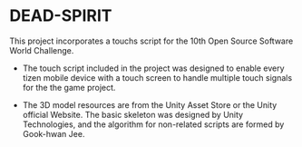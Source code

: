 # DEAD-SPIRIT
This project incorporates a touchs script for the 10th Open Source Software World Challenge.

* The touch script included in the project was designed to enable every tizen mobile device with a touch screen to handle multiple touch signals for the the game project.

* The 3D model resources are from the Unity Asset Store or the Unity official Website. The basic skeleton was designed by Unity Technologies, and the algorithm for non-related scripts are formed by Gook-hwan Jee.
